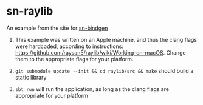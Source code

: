# sn-raylib

An example from the site for [sn-bindgen](https://sn-bindgen.indoorvivants.com/)

1. This example was written on an Apple machine, and thus the clang flags were hardcoded, according to instructions: https://github.com/raysan5/raylib/wiki/Working-on-macOS. Change them to the appropriate flags for your platform.

2. `git submodule update --init && cd raylib/src && make` should build a static library
3. `sbt run` will run the application, as long as the clang flags are appropriate for your platform
